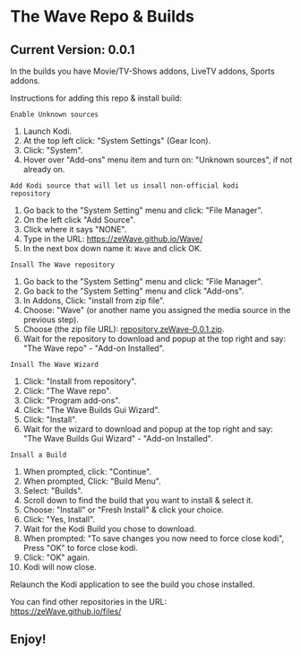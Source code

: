 # The Wave Repo & Builds
## Current Version: 0.0.1

In the builds you have Movie/TV-Shows addons, LiveTV addons, Sports addons. 

Instructions for adding this repo & install build:


<code>Enable Unknown sources</code>
<p align="left">
  <ol type="1" start="1">
    <li>Launch Kodi.</li>
    <li>At the top left click: "System Settings" (Gear Icon).</li>
    <li>Click: "System".</li>
    <li>Hover over "Add-ons" menu item and turn on: "Unknown sources", if not already on.</li>
  </ol>
</p>


<code>Add Kodi source that will let us insall non-official kodi repository</code>
<p align="left">
  <ol type="1" start="1">    
    <li>Go back to the "System Setting" menu and click: "File Manager".</li>    
    <li>On the left click "Add Source".</li>
    <li>Click where it says "NONE".</li>
    <li>Type in the URL: <a href="https://zeWave.github.io/Wave/">https://zeWave.github.io/Wave/</a></li>
    <li>In the next box down name it: <code>Wave</code> and click OK.</li>
  </ol>
</p>


<code>Insall The Wave repository</code>
<p align="left">
  <ol type="1" start="1">    
    <li>Go back to the "System Setting" menu and click: "File Manager".</li>    
    <li>Go back to the "System Setting" menu and click "Add-ons".</li>
    <li>In Addons, Click: "install from zip file".</li>
    <li>Choose: "Wave" (or another name you assigned the media source in the previous step).</li>
    <li>Choose (the zip file URL): <a href="https://zeWave.github.io/Wave/repository.zeWave-0.0.1.zip">repository.zeWave-0.0.1.zip</a>.</li>
    <li>Wait for the repository to download and popup at the top right and say: <BR>"The Wave repo" - "Add-on Installed".</li>
  </ol>
</p>


<code>Insall The Wave Wizard</code>
<p align="left">
  <ol type="1" start="1">    
    <li>Click: "Install from repository".</li>
    <li>Click: "The Wave repo".</li>
    <li>Click: "Program add-ons".</li>
    <li>Click: "The Wave Builds Gui Wizard".</li>
    <li>Click: "Install".</li>
    <li>Wait for the wizard to download and popup at the top right and say: <BR>"The Wave Builds Gui Wizard" - "Add-on Installed".</li>
  </ol>
</p>


<code>Insall a Build</code>
<p align="left">
  <ol type="1" start="1">    
    <li>When prompted, click: "Continue".</li>
    <li>When prompted, Click: "Build Menu".</li>
    <li>Select: "Builds".</li>
    <li>Scroll down to find the build that you want to install & select it.</li>
    <li>Choose: "Install" or "Fresh Install" & click your choice.</li>
    <li>Click: "Yes, Install".</li>
    <li>Wait for the Kodi Build you chose to download.</li>
    <li>When prompted: "To save changes you now need to force close kodi", <BR>Press "OK" to force close kodi.</li>
    <li>Click: "OK" again.</li>
    <li>Kodi will now close.</li>
  </ol>
</p>

Relaunch the Kodi application to see the build you chose installed.

You can find other repositories in the URL: <BR><a href="https://zeWave.github.io/files/">https://zeWave.github.io/files/</a>

## Enjoy!
